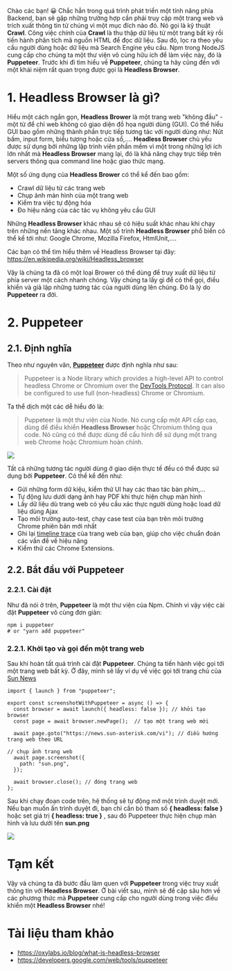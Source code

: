 Chào các bạn! :grinning: Chắc hẳn trong quá trình phát triển một tính năng phía Backend, bạn sẽ gặp những trường hợp cần phải truy cập một trang web và trích xuất thông tin từ chúng vì một mục đích nào đó. Nó gọi là kỹ thuật **Crawl**. Công việc chính của **Crawl** là thu thập dữ liệu từ một trang bất kỳ rồi tiến hành phân tích mã nguồn HTML để đọc dữ liệu. Sau đó, lọc ra theo yêu cầu người dùng hoặc dữ liệu mà Search Engine yêu cầu.
Npm trong NodeJS cung  cấp cho chúng ta một thư viện vô cùng hữu ích để làm việc này, đó là **Puppeteer**.
Trước khi đi tìm hiểu về **Puppeteer**, chúng ta hãy cũng đến với một khái niệm rất quan trọng được gọi là **Headless Browser**. 
# 1. Headless Browser là gì?
Hiểu một cách ngắn gọn, **Headless Brower** là một trang web "không đầu" - một từ để chỉ web không có giao diện đồ họa người dùng (GUI). Có thể hiểu GUI bao gồm những thành phần trực tiếp tương tác với người dùng như: Nút bấm, input form, biểu tượng hoặc cửa sổ,.... **Headless Browser** chủ yếu được sử dụng bởi những lập trình viên phần mềm vì một trong những lợi ích lớn nhất mà **Headless Browser** mang lại, đó là khả năng chạy trực tiếp trên servers thông qua command line hoặc giao thức mạng. 

Một số ứng dụng của **Headless Brower** có thể kể đến bao gồm:
* Crawl dữ liệu từ các trang web
* Chụp ảnh màn hình của một trang web
* Kiểm tra việc tự động hóa
* Đo hiệu năng của các tác vụ không yêu cầu GUI

Những **Headless Browser** khác nhau sẽ có hiệu suất khác nhau khi chạy trên những nền tảng khác nhau. Một số trình **Headless Browser** phổ biến có thể kể tới như: Google Chrome, Mozilla Firefox, HtmlUnit,....

Các bạn có thể tìm hiểu thêm về Headless Browser tại đây: https://en.wikipedia.org/wiki/Headless_browser

Vậy là chúng ta đã có một loại Brower có thể dùng để truy xuất dữ liệu từ phía server một cách nhanh chóng. Vậy chúng ta lấy gì để có thể gọi, điều khiển và giả lập những tương tác của người dùng lên chúng. Đó là lý do **Puppeteer** ra đời.

# 2. Puppeteer
## 2.1. Định nghĩa
Theo như nguyên văn, **[Puppeteer](https://developers.google.com/web/tools/puppeteer)** được định nghĩa như sau:
> Puppeteer is a Node library which provides a high-level API to control headless Chrome or Chromium over the [DevTools Protocol](https://chromedevtools.github.io/devtools-protocol/). It can also be configured to use full (non-headless) Chrome or Chromium.


Ta thể dịch một các dễ hiểu đó là:
> Puppeteer là một thư viện của Node. Nó cung cấp một API cấp cao, dùng để điều khiển **Headless Browser** hoặc Chromium thông qua code. Nó cũng có thể được dùng để cấu hình để sử dụng một trang web Chrome hoặc Chromium hoàn chỉnh.

![](https://images.viblo.asia/798317db-ea19-4d6e-903b-88e8644c5357.png)

Tất cả những tương tác người dùng ở giao diện thực tế đều có thể được sử dụng bởi **Puppeteer**. Có thể kể đến như:
* Gửi những form dữ kiệu, kiểm thử UI hay các thao tác bàn phím,...
* Tự động lưu dưới dạng ảnh hay PDF khi thực hiện chụp màn hình
*  Lấy dữ liệu dù trang web có yêu cầu xác thực người dùng hoặc load dữ liệu dùng Ajax
* Tạo môi trường auto-test, chạy case test của bạn trên môi trường  Chrome phiên bản mới nhất
* Ghi lại [timeline trace](https://developer.chrome.com/docs/devtools/evaluate-performance/reference/) của trang web của bạn, giúp cho việc chuẩn đoán các vấn đề về hiệu năng
* Kiểm thử các Chrome Extensions. 


## 2.2. Bắt đầu với Puppeteer
### 2.2.1. Cài đặt
Như đã nói ở trên, **Puppeteer** là một thư viện của Npm. Chính vì vậy việc cài đặt **Puppeteer** vô cùng đơn giản:
```
npm i puppeteer
# or "yarn add puppeteer"
```

### 2.2.1. Khởi tạo và gọi đến một trang web

Sau khi hoàn tất quá trình cài đặt **Puppeteer**. Chúng ta tiến hành việc gọi tới một trang web bất kỳ. Ở đây, mình sẽ lấy ví dụ về việc gọi tới trang chủ của [Sun News](https://news.sun-asterisk.com/vi)
```
import { launch } from "puppeteer";

export const screenshotWithPuppeteer = async () => {
  const browser = await launch({ headless: false }); // khởi tạo browser
  const page = await browser.newPage();  // tạo một trang web mới

  await page.goto("https://news.sun-asterisk.com/vi"); // điều hướng trang web theo URL

// chụp ảnh trang web
  await page.screenshot({
    path: "sun.png",
  });

  await browser.close(); // đóng trang web 
};
```
Sau khi chạy đoạn code trên, hệ thống sẽ tự động mở một trình duyệt mới. Nếu bạn muốn ẩn trình duyệt đi, bạn chỉ cần bỏ tham số **{ headless: false }** hoặc set giá trị **{ headless: true }** , sau đó Puppeteer thực hiện chụp màn hình và lưu dưới tên **sun.png**

![](https://images.viblo.asia/1c315ea6-be84-476a-b023-0a2c12bf8a2c.png)

# Tạm kết
Vậy và chúng ta đã bước đầu làm quen với **Puppeteer** trong việc truy xuất thông tin với **Headless Browser**. Ở bài viết sau, mình sẽ đề cập sâu hơn về các phương thức mà **Puppeteer** cung cấp cho người dùng trong việc điều khiển một **Headless Browser** nhé! 
# Tài liệu tham khảo
* https://oxylabs.io/blog/what-is-headless-browser 
* https://developers.google.com/web/tools/puppeteer